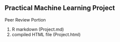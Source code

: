 ## Practical Machine Learning Project

Peer Review Portion

1. R markdown (Project.md)
2. compiled HTML file (Project.html)

